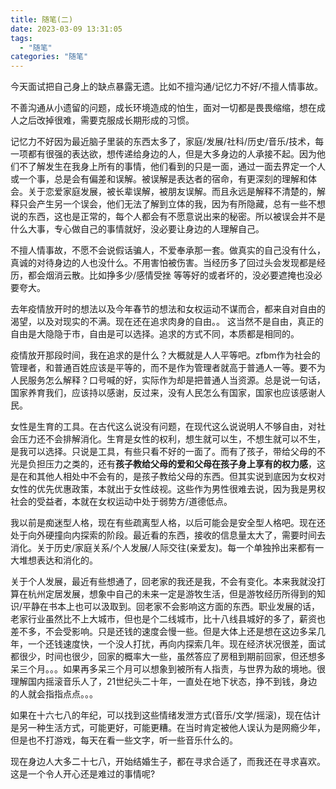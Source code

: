 ```yaml
---
title: 随笔(二)
date: 2023-03-09 13:31:05
tags:
  - "随笔"
categories: "随笔"
---
```


今天面试把自己身上的缺点暴露无遗。比如不擅沟通/记忆力不好/不擅人情事故。 

不善沟通从小遗留的问题，成长环境造成的怕生，面对一切都是畏畏缩缩，想在成人之后改掉很难，需要克服成长期形成的习惯。

记忆力不好因为最近脑子里装的东西太多了，家庭/发展/社科/历史/音乐/技术，每一项都有很强的表达欲，想传递给身边的人，但是大多身边的人承接不起。因为他们不了解发生在我身上所有的事情，他们看到的只是一面，通过一面去界定一个人或一个事，总是会有偏差和误解。被误解是表达者的宿命，有更深刻的理解和体会。关于恋爱家庭发展，被长辈误解，被朋友误解。而且永远是解释不清楚的，解释只会产生另一个误会，他们无法了解到立体的我，因为有所隐藏，总有一些不想说的东西，这也是正常的，每个人都会有不愿意说出来的秘密。所以被误会并不是什么大事，专心做自己的事情就好，没必要让身边的人理解自己。

不擅人情事故，不愿不会说假话骗人，不爱奉承那一套。做真实的自己没有什么，真诚的对待身边的人也没什么。不用害怕被伤害。当经历多了回过头会发现都是经历，都会烟消云散。比如挣多少/感情受挫 等等好的或者坏的，没必要遮掩也没必要夸大。

去年疫情放开时的想法以及今年春节的想法和女权运动不谋而合，都来自对自由的渴望，以及对现实的不满。现在还在追求肉身的自由。。 这当然不是自由，真正的自由是大隐隐于市，自由是可以选择。追求的方式不同，本质都是相同的。

疫情放开那段时间，我在追求的是什么？大概就是人人平等吧。zfbm作为社会的管理者，和普通百姓应该是平等的，而不是作为管理者就高于普通人一等。要不为人民服务怎么解释？口号喊的好，实际作为却是把普通人当资源。总是说一句话，国家养育我们，应该持以感谢，反过来，没有人民怎么有国家，国家也应该感谢人民。

女性是生育的工具。在古代这么说没有问题，在现代这么说说明人不够自由，对社会压力还不会排解消化。生育是女性的权利，想生就可以生，不想生就可以不生，是我可以选择。只说是工具，有些只看不好的一面了。而有了孩子，带给父母的不光是负担压力之类的，还有**孩子教给父母的爱和父母在孩子身上享有的权力感**，这是在和其他人相处中不会有的，是孩子教给父母的东西。但其实说到底因为女权对女性的优先优惠政策，本就出于女性歧视。这些作为男性很难去说，因为我是男权社会的受益者，本就在女权运动中处于弱势方/道德低点。

我以前是痴迷型人格，现在有些疏离型人格，以后可能会是安全型人格吧。现在还处于向外硬撞向内探索的阶段。最近看的东西，接收的信息量太大了，需要时间去消化。关于历史/家庭关系/个人发展/人际交往(亲爱友)。每一个单独拎出来都有一大堆想表达和消化的。

关于个人发展，最近有些想通了，回老家的我还是我，不会有变化。本来我就没打算在杭州定居发展，想象中自己的未来一定是游牧生活，但是游牧经历所得到的知识/平静在书本上也可以汲取到。回老家不会影响这方面的东西。职业发展的话，老家行业虽然比不上大城市，但也是个二线城市，比十八线县城好的多了，薪资也差不多，不会受影响。只是还钱的速度会慢一些。但是大体上还是想在这边多呆几年，一个还钱速度快，一个没人打扰，再向内探索几年。现在经济状况很差，面试都很少，时间也很少，回家的概率大一些，虽然答应了房租到期前回家，但还想多呆三个月。。。如果再多呆三个月可以想象到被所有人指责，与世界为敌的境地。很理解国内摇滚音乐人了，21世纪头二十年，一直处在地下状态，挣不到钱，身边的人就会指指点点。。。

如果在十六七八的年纪，可以找到这些情绪发泄方式(音乐/文学/摇滚)，现在估计是另一种生活方式，可能更好，可能更糟。在当时肯定被他人误认为是网瘾少年，但是也不打游戏，每天在看一些文字，听一些音乐什么的。

现在身边人大多二十七八，开始结婚生子，都在寻求合适了，而我还在寻求喜欢。这是一个令人开心还是难过的事情呢?